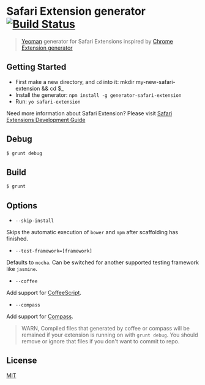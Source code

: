 # Safari Extension generator [![Build Status](https://secure.travis-ci.org/lanceli/generator-safari-extension.png?branch=master)](https://travis-ci.org/lanceli/generator-safari-extension)

> [Yeoman](http://yeoman.io) generator for Safari Extensions inspired by [Chrome Extension generator](https://github.com/yeoman/generator-chrome-extension)


## Getting Started

- First make a new directory, and `cd` into it: mkdir my-new-safari-extension && cd $_
- Install the generator: `npm install -g generator-safari-extension`
- Run: `yo safari-extension`

Need more information about Safari Extension? Please visit [Safari Extensions Development Guide](https://developer.apple.com/library/safari/documentation/Tools/Conceptual/SafariExtensionGuide/)

## Debug

```bash
$ grunt debug
```

## Build

```bash
$ grunt
```

## Options

* `--skip-install`

Skips the automatic execution of `bower` and `npm` after
scaffolding has finished.

* `--test-framework=[framework]`

Defaults to `mocha`. Can be switched for
another supported testing framework like `jasmine`.

* `--coffee`

Add support for [CoffeeScript](http://coffeescript.org/).

* `--compass`

Add support for [Compass](http://compass-style.org/).

> WARN, Compiled files that generated by coffee or compass will be remained if your extension is running on with `grunt debug`. You should remove or ignore that files if you don't want to commit to repo.

## License

[MIT](LICENSE)
